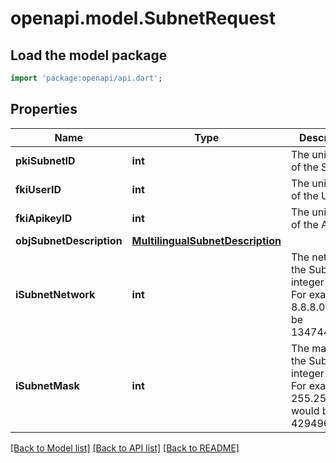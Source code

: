 # openapi.model.SubnetRequest

## Load the model package
```dart
import 'package:openapi/api.dart';
```

## Properties
Name | Type | Description | Notes
------------ | ------------- | ------------- | -------------
**pkiSubnetID** | **int** | The unique ID of the Subnet | [optional] 
**fkiUserID** | **int** | The unique ID of the User | [optional] 
**fkiApikeyID** | **int** | The unique ID of the Apikey | [optional] 
**objSubnetDescription** | [**MultilingualSubnetDescription**](MultilingualSubnetDescription.md) |  | 
**iSubnetNetwork** | **int** | The network of the Subnet in integer form. For example 8.8.8.0 would be 134744064 | 
**iSubnetMask** | **int** | The mask of the Subnet  in integer form. For example 255.255.255.0 would be 4294967040 | 

[[Back to Model list]](../README.md#documentation-for-models) [[Back to API list]](../README.md#documentation-for-api-endpoints) [[Back to README]](../README.md)


